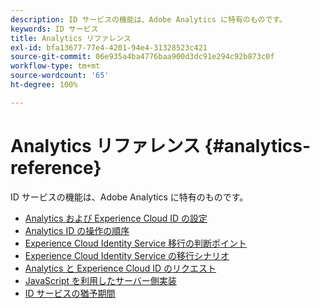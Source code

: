 ```yaml
---
description: ID サービスの機能は、Adobe Analytics に特有のものです。
keywords: ID サービス
title: Analytics リファレンス
exl-id: bfa13677-77e4-4201-94e4-31328523c421
source-git-commit: 06e935a4ba4776baa900d3dc91e294c92b873c0f
workflow-type: tm+mt
source-wordcount: '65'
ht-degree: 100%

---
```


# Analytics リファレンス {#analytics-reference}

ID サービスの機能は、Adobe Analytics に特有のものです。

+ [Analytics および Experience Cloud ID の設定](analytics-ids.md)
+ [Analytics ID の操作の順序](analytics-order-of-operations.md)
+ [Experience Cloud Identity Service 移行の判断ポイント](migration-decisions.md)
+ [Experience Cloud Identity Service の移行シナリオ](migration-scenarios.md)
+ [Analytics と Experience Cloud ID のリクエスト](legacy-analytics.md)
+ [JavaScript を利用したサーバー側実装](server-side.md)
+ [ID サービスの猶予期間](grace-period.md)
<!--+ [Data Collection CNAMEs and Cross-Domain Tracking](cname.md)-->
